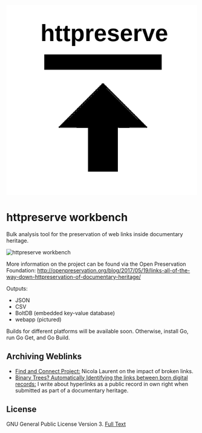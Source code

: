 <div>
<p align="center">
<img id="logo" src="https://github.com/httpreserve/httpreserve/raw/master/src/images/httpreserve-logo.png" alt="httpreserve"/>
</p>
</div>

# httpreserve workbench

Bulk analysis tool for the preservation of web links inside documentary heritage. 

<img id="logo" src="https://github.com/httpreserve/workbench/raw/master/src/moma-demo.png" alt="httpreserve workbench"/>

More information on the project can be found via the Open Preservation Foundation: http://openpreservation.org/blog/2017/05/19/links-all-of-the-way-down-httpreservation-of-documentary-heritage/

Outputs:

* JSON
* CSV
* BoltDB (embedded key-value database)
* webapp (pictured) 

Builds for different platforms will be available soon. Otherwise, install Go, run Go Get, and Go Build. 

## Archiving Weblinks

* [Find and Connect Project:](http://www.findandconnectwrblog.info/2016/11/broken-links-broken-trust/) Nicola Laurent on the impact of broken links.
* [Binary Trees? Automatically Identifying the links between born digital records:](https://www.youtube.com/watch?v=Ked9GRmKlRw) I write about hyperlinks as a public record in own right when submitted as part of a documentary heritage.

## License

GNU General Public License Version 3. [Full Text](LICENSE)
